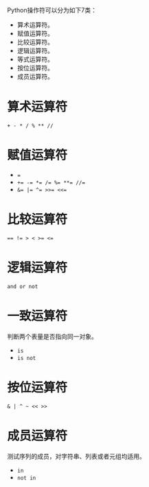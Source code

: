 Python操作符可以分为如下7类：

- 算术运算符。
- 赋值运算符。
- 比较运算符。
- 逻辑运算符。
- 等式运算符。
- 按位运算符。
- 成员运算符。

# 算术运算符

`+ - * / % ** //`

# 赋值运算符

- `=`
- `+= -= *= /= %= **= //=`
- `&= |= ^= >>= <<=`

# 比较运算符

`== != > < >= <=`

# 逻辑运算符

`and or not`

# 一致运算符

判断两个表量是否指向同一对象。

- `is`
- `is not`

# 按位运算符

`& | ^ ~ << >>`

# 成员运算符

测试序列的成员，对字符串、列表或者元组均适用。

- `in`
- `not in`
